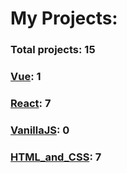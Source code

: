# My Projects: 

### Total projects: 15

### [Vue](https://github.com/AndriiKot/Vue.git): 1
### [React](https://github.com/AndriiKot/React.git): 7
### [VanillaJS](https://github.com/AndriiKot/VanillaJS.git): 0
### [HTML_and_CSS](https://github.com/AndriiKot/HTML_and_CSS.git): 7
